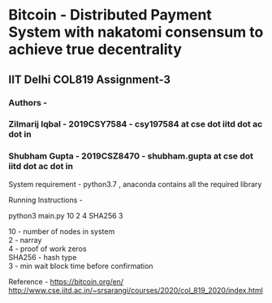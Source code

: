 # Bitcoin - Distributed Payment System with nakatomi consensum to achieve true decentrality
## IIT Delhi COL819 Assignment-3
### Authors - 
### Zilmarij Iqbal - 2019CSY7584 - csy197584 at cse dot iitd dot ac dot in
### Shubham Gupta - 2019CSZ8470 - shubham.gupta at cse dot iitd dot ac dot in

System requirement - 
python3.7 , anaconda contains all the required library

Running Instructions - 

python3 main.py 10 2 4 SHA256 3

10 - number of nodes in system <br/>
2 - narray <br/>
4 - proof of work zeros <br/>
SHA256 - hash type <br/>
3 - min wait block time before confirmation <br/>




Reference -
https://bitcoin.org/en/ <br/>
http://www.cse.iitd.ac.in/~srsarangi/courses/2020/col_819_2020/index.html <br/>
